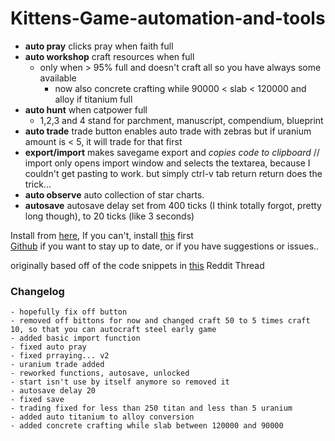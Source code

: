 # Kittens-Game-automation-and-tools  
- **auto pray** clicks pray when faith full  
- **auto workshop** craft resources when full  
  - only when > 95% full and doesn't craft all so you have always some available  
  	- now also concrete crafting while 90000 < slab < 120000 and alloy if titanium full  
- **auto hunt** when catpower full  
  - 1,2,3 and 4 stand for parchment, manuscript, compendium, blueprint  
- **auto trade** trade button enables auto trade with zebras but if uranium amount is < 5, it will trade for that first  
- **export/import** makes savegame export and _copies code to clipboard_ // import only opens import window and selects the textarea, because I couldn't get pasting to work. but simply ctrl-v tab return return does the trick...  
- **auto observe** auto collection of star charts.  
- **autosave** autosave delay set from 400 ticks (I think totally forgot, pretty long though), to 20 ticks (like 3 seconds)

Install from [here](https://greasyfork.org/en/scripts/39218-kittens-game-automation), If you can't, install [this](http://tampermonkey.net/) first  
[Github](https://github.com/Alistair1231/Kittens-Game-automation-and-tools) if you want to stay up to date, or if you have suggestions or issues..  

originally based off of the code snippets in [this](https://redd.it/2eqlt5) Reddit Thread    
  
### Changelog  
```
- hopefully fix off button  
- removed off bittons for now and changed craft 50 to 5 times craft 10, so that you can autocraft steel early game  
- added basic import function  
- fixed auto pray  
- fixed prraying... v2  
- uranium trade added  
- reworked functions, autosave, unlocked  
- start isn't use by itself anymore so removed it  
- autosave delay 20  
- fixed save  
- trading fixed for less than 250 titan and less than 5 uranium  
- added auto titanium to alloy conversion  
- added concrete crafting while slab between 120000 and 90000  
```
